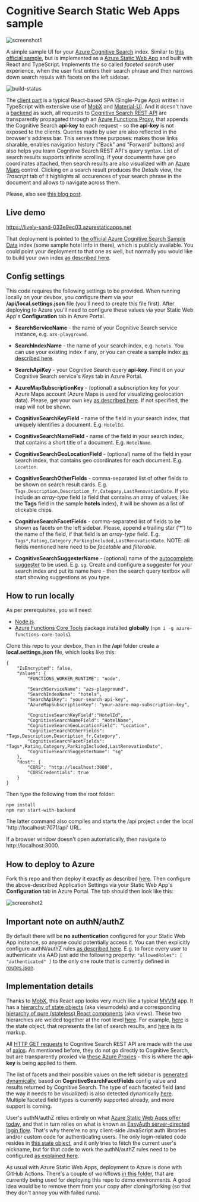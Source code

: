 # Cognitive Search Static Web Apps sample

![screenshot1](https://raw.githubusercontent.com/scale-tone/cognitive-search-static-web-apps-sample-ui/master/public/screenshot1.png)

A simple sample UI for your [Azure Cognitive Search](https://azure.microsoft.com/en-us/services/search/) index. Similar to [this official sample](https://github.com/Azure-Samples/azure-search-knowledge-mining/tree/master/02%20-%20Web%20UI%20Template), but is implemented as a [Azure Static Web App](https://docs.microsoft.com/en-us/azure/static-web-apps/) and built with React and TypeScript. Implements the so called *faceted search* user experience, when the user first enters their search phrase and then narrows down search resuls with facets on the left sidebar. 

![build-status](https://github.com/scale-tone/cognitive-search-static-web-apps-sample-ui/workflows/Azure%20Static%20Web%20Apps%20CI/CD/badge.svg)

The [client part](https://github.com/scale-tone/cognitive-search-static-web-apps-sample-ui/tree/master/src) is a typical React-based SPA (Single-Page App) written in TypeScript with extensive use of [MobX](https://mobx.js.org/README.html) and [Material-UI](https://material-ui.com/). And it doesn't have a [backend](https://github.com/scale-tone/cognitive-search-static-web-apps-sample-ui/tree/master/api) as such, all requests to [Cognitive Search REST API](https://docs.microsoft.com/en-us/azure/search/search-query-overview) are transparently propagated through an [Azure Functions Proxy](https://github.com/scale-tone/cognitive-search-static-web-apps-sample-ui/blob/master/api/proxies.json), that appends the Cognitive Search **api-key** to each request - so the  **api-key** is not exposed to the clients. Queries made by user are also reflected in the browser's address bar. This serves three purposes: makes those links sharable, enables navigation history ("Back" and "Forward" buttons) and also helps you learn Cognitive Search REST API's query syntax. List of search results supports infinite scrolling. If your documents have geo coordinates attached, then search results are also visualized with an [Azure Maps](https://azure.microsoft.com/en-us/services/azure-maps/) control. Clicking on a search result produces the *Details* view, the *Trascript* tab of it highlights all occurences of your search phrase in the document and allows to navigate across them.

Please, also see [this blog post](https://scale-tone.github.io/2020/09/28/cognitive-search-static-web-apps-demo).

## Live demo

https://lively-sand-033e9ec03.azurestaticapps.net 

That deployment is pointed to [the official Azure Cognitive Search Sample Data](https://docs.microsoft.com/en-us/samples/azure-samples/azure-search-sample-data/azure-search-sample-data/) index (some sample hotel info in there), which is publicly available. You could point your deployment to that one as well, but normally you would like to build your own index [as described here](https://docs.microsoft.com/en-us/azure/search/search-get-started-portal#step-1---start-the-import-data-wizard-and-create-a-data-source).

## Config settings

This code requires the following settings to be provided. When running locally on your devbox, you configure them via your **/api/local.settings.json** file (you'll need to create this file first). After deploying to Azure you'll need to configure these values via your Static Web App's **Configuration** tab in Azure Portal.

* **SearchServiceName** - the name of your Cognitive Search service instance, e.g. `azs-playground`.
* **SearchIndexName** - the name of your search index, e.g. `hotels`. You can use your existing index if any, or you can create a sample index [as described here](https://docs.microsoft.com/en-us/azure/search/search-get-started-portal#step-1---start-the-import-data-wizard-and-create-a-data-source).
* **SearchApiKey** - your Cognitive Search query **api-key**. Find it on your Cognitive Search service's *Keys* tab in Azure Portal.
* **AzureMapSubscriptionKey** - (optional) a subscription key for your Azure Maps account (Azure Maps is used for visualizing geolocation data). Please, get your own key [as described here](https://docs.microsoft.com/en-us/azure/azure-maps/azure-maps-authentication). If not specified, the map will not be shown.

* **CognitiveSearchKeyField** - name of the field in your search index, that uniquely identifies a document. E.g. `HotelId`.
* **CognitiveSearchNameField** - name of the field in your search index, that contains a short title of a document. E.g. `HotelName`.
* **CognitiveSearchGeoLocationField** - (optional) name of the field in your search index, that contains geo coordinates for each document. E.g. `Location`.
* **CognitiveSearchOtherFields** - comma-separated list of other fields to be shown on search result cards. E.g. `Tags,Description,Description_fr,Category,LastRenovationDate`. If you include an *array-type* field (a field that contains an array of values, like the **Tags** field in the sample **hotels** index), it will be shown as a list of clickable chips.
* **CognitiveSearchFacetFields** - comma-separated list of fields to be shown as facets on the left sidebar. Please, append a trailing star ('\*') to the name of the field, if that field is an *array-type* field. E.g. `Tags*,Rating,Category,ParkingIncluded,LastRenovationDate`. NOTE: all fields mentioned here need to be *facetable* and *filterable*. 
* **CognitiveSearchSuggesterName** - (optional) name of the [autocomplete suggester](https://docs.microsoft.com/en-us/azure/search/index-add-suggesters) to be used. E.g. `sg`. Create and configure a suggester for your search index and put its name here - then the search query textbox will start showing suggestions as you type.

## How to run locally

As per prerequisites, you will need:
- [Node.js](https://nodejs.org/en).
- [Azure Functions Core Tools](https://github.com/Azure/azure-functions-core-tools#installing) package installed **globally** (`npm i -g azure-functions-core-tools`).

Clone this repo to your devbox, then in the **/api** folder create a **local.settings.json** file, which looks like this:
```
{
    "IsEncrypted": false,
    "Values": {
        "FUNCTIONS_WORKER_RUNTIME": "node",

        "SearchServiceName": "azs-playground",
        "SearchIndexName": "hotels",
        "SearchApiKey": "your-search-api-key",
        "AzureMapSubscriptionKey": "your-azure-map-subscription-key",
        
        "CognitiveSearchKeyField":"HotelId",
        "CognitiveSearchNameField": "HotelName",
        "CognitiveSearchGeoLocationField": "Location",
        "CognitiveSearchOtherFields": "Tags,Description,Description_fr,Category",
        "CognitiveSearchFacetFields": "Tags*,Rating,Category,ParkingIncluded,LastRenovationDate",
        "CognitiveSearchSuggesterName": "sg"
    },
    "Host": {
        "CORS": "http://localhost:3000",
        "CORSCredentials": true
    }
}
```

Then type the following from the root folder:
```
npm install
npm run start-with-backend
```

The latter command also compiles and starts the /api project under the local 'http://localhost:7071/api' URL.

If a browser window doesn't open automatically, then navigate to http://localhost:3000.

## How to deploy to Azure

Fork this repo and then deploy it exactly as described [here](https://docs.microsoft.com/en-us/azure/static-web-apps/getting-started?tabs=react#create-a-static-web-app). 
Then configure the above-described Application Settings via your Static Web App's **Configuration** tab in Azure Portal. The tab should then look like this:

![screenshot2](https://raw.githubusercontent.com/scale-tone/cognitive-search-static-web-apps-sample-ui/master/public/screenshot2.png)

## Important note on authN/authZ

By default there will be **no authentication** configured for your Static Web App instance, so anyone could potentially access it. You can then explicitly configure authN/authZ rules [as described here](https://docs.microsoft.com/en-us/azure/static-web-apps/authentication-authorization). E.g. to force every user to authenticate via AAD just add the following property: `"allowedRoles": [ "authenticated" ]` to the only one route that is currently defined in [routes.json](https://github.com/scale-tone/cognitive-search-static-web-apps-sample-ui/blob/master/public/routes.json).

## Implementation details

Thanks to [MobX](https://mobx.js.org/README.html), this React app looks very much like a typical [MVVM](https://en.wikipedia.org/wiki/Model%E2%80%93view%E2%80%93viewmodel) app. It has a [hierarchy of state objects](https://github.com/scale-tone/cognitive-search-static-web-apps-sample-ui/tree/master/src/states) (aka viewmodels) and a corresponding [hierarchy of pure (stateless) React components](https://github.com/scale-tone/cognitive-search-static-web-apps-sample-ui/tree/master/src/components) (aka views). These two hierarchies are welded together at the root level [here](https://github.com/scale-tone/cognitive-search-static-web-apps-sample-ui/blob/master/src/index.tsx#L11). For example, [here](https://github.com/scale-tone/cognitive-search-static-web-apps-sample-ui/blob/master/src/states/SearchResultsState.ts) is the state object, that represents the list of search results, and [here](https://github.com/scale-tone/cognitive-search-static-web-apps-sample-ui/blob/master/src/components/SearchResults.tsx) is its markup.

All [HTTP GET requests](https://github.com/scale-tone/cognitive-search-static-web-apps-sample-ui/blob/master/src/states/DetailsDialogState.ts#L102) to Cognitive Search REST API are made with the use of [axios](https://www.npmjs.com/package/axios). As mentioned before, they do not go directly to Cognitive Search, but are transparently proxied via [these Azure Proxies](https://github.com/scale-tone/cognitive-search-static-web-apps-sample-ui/blob/master/api/proxies.json) - this is where the **api-key** is being applied to them.

The list of facets and their possible values on the left sidebar is [generated dynamically](https://github.com/scale-tone/cognitive-search-static-web-apps-sample-ui/blob/master/src/states/FacetsState.ts#L15), based on **CognitiveSearchFacetFields** config value and results returned by Cognitive Search. The type of each faceted field (and the way it needs to be visualized) is also detected dynamically [here](https://github.com/scale-tone/cognitive-search-static-web-apps-sample-ui/blob/master/src/states/FacetState.ts#L49). Multiple faceted field types is currently supported already, and more support is coming.

User's authN/authZ relies entirely on what [Azure Static Web Apps offer today](https://docs.microsoft.com/en-us/azure/static-web-apps/authentication-authorization), and that in turn relies on what is known as [EasyAuth server-directed login flow](https://github.com/cgillum/easyauth/wiki/Login#server-directed-login). That's why there're no any client-side JavaScript auth libraries and/or custom code for authenticating users. The only login-related code resides in [this state object](https://github.com/scale-tone/cognitive-search-static-web-apps-sample-ui/blob/master/src/states/LoginState.ts), and it only tries to fetch the current user's nickname, but for that code to work the authN/authZ rules need to be configured [as explained here](https://docs.microsoft.com/en-us/azure/static-web-apps/authentication-authorization).

As usual with Azure Static Web Apps, deployment to Azure is done with GitHub Actions. There's a couple of workflows [in this folder](https://github.com/scale-tone/cognitive-search-static-web-apps-sample-ui/tree/master/.github/workflows), that are currently being used for deploying this repo to demo environments. A good idea would be to remove them from your copy after cloning/forking (so that they don't annoy you with failed runs).
